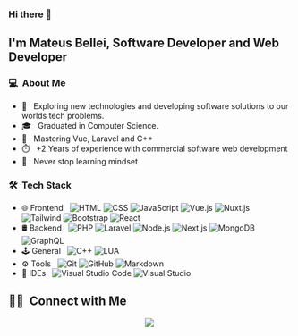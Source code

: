 ### Hi there 👋

## I'm Mateus Bellei, Software Developer and Web Developer

### 💻 &nbsp;About Me 

- 🤔 &nbsp; Exploring new technologies and developing software solutions to our worlds tech problems.
- 🎓 &nbsp; Graduated in Computer Science.
- 🦾 &nbsp; Mastering Vue, Laravel and C++
- ⏱️ &nbsp; +2 Years of experience with commercial software web development
- 🚀 &nbsp; Never stop learning mindset


### 🛠 &nbsp;Tech Stack

- 🌐 Frontend &nbsp;
  ![HTML](https://img.shields.io/badge/HTML5-E34F26?style=flat-square&logo=html5&logoColor=white)
  ![CSS](https://img.shields.io/badge/CSS3-1572B6?style=flat-square&logo=css3&logoColor=white)
  ![JavaScript](https://img.shields.io/badge/-JavaScript-333333?style=flat&logo=javascript)
  ![Vue.js](https://img.shields.io/badge/VueJS-%2335495e?style=flat-square&logo=vue.js&logoColor=%234FC08D)
  ![Nuxt.js](https://img.shields.io/badge/Nuxt.js-00C58E?style=flat-square&logo=nuxt.js&logoColor=white)
  ![Tailwind](https://img.shields.io/badge/Tailwind_CSS-38B2AC?style=flat-square&logo=tailwind-css&logoColor=white)
  ![Bootstrap](https://img.shields.io/badge/Bootstrap-563D7C?style=flat-square&logo=bootstrap&logoColor=white)
  ![React](https://img.shields.io/badge/ReactJS-61DAFB?style=flat-square&logo=react&logoColor=white)
- 🛢 Backend &nbsp;
  ![PHP](https://img.shields.io/badge/PHP-777BB4?style=flat-square&logo=php&logoColor=white)
  ![Laravel](https://img.shields.io/badge/Laravel-FF2D20?style=flat-square&logo=laravel&logoColor=white)
  ![Node.js](https://img.shields.io/badge/-Node.js-333333?style=flat&logo=node.js)
  ![Next.js](https://img.shields.io/badge/-Next.js-333333?style=flat&logo=next.js)
  ![MongoDB](https://img.shields.io/badge/-MongoDB-333333?style=flat&logo=mongodb)
  ![GraphQL](https://img.shields.io/badge/-GraphQL-E10098?style=flat-square&logo=graphql&logoColor=white)
- 🕹️ General &nbsp;
  ![C++](https://img.shields.io/badge/C++-00599C?style=flat-square&logo=c%2B%2B&logoColor=white)
  ![LUA](https://img.shields.io/badge/Lua-2C2D72?style=flat-square&logo=lua&logoColor=white)
- ⚙️ Tools &nbsp;
  ![Git](https://img.shields.io/badge/-Git-333333?style=flat&logo=git)
  ![GitHub](https://img.shields.io/badge/-GitHub-333333?style=flat&logo=github)
  ![Markdown](https://img.shields.io/badge/-Markdown-333333?style=flat&logo=markdown)
- 🔧 IDEs &nbsp;
  ![Visual Studio Code](https://img.shields.io/badge/Visual%20Studio%20Code-007ACC?style=flat&logo=visual-studio-code&logoColor=white)
  ![Visual Studio](https://img.shields.io/badge/-Visual%20Studio-5C2D91?style=flat&logo=visual-studio&logoColor=white)


##  🤝🏻 &nbsp;Connect with Me

<p align="center">
<a href="https://www.linkedin.com/in/mateus-bellei-088870207"><img src="https://img.shields.io/badge/-Mateus%20Bellei-0077B5?style=flat-square&logo=Linkedin&logoColor=white""/></a>

<!--
**m7bellei/m7bellei** is a ✨ _special_ ✨ repository because its `README.md` (this file) appears on your GitHub profile.

